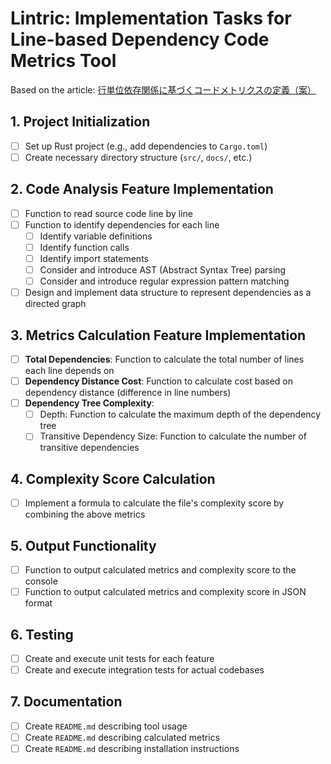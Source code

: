 # Lintric: Implementation Tasks for Line-based Dependency Code Metrics Tool

Based on the article: [行単位依存関係に基づくコードメトリクスの定義（案）](https://zenn.dev/unhappychoice/articles/0f2437226fe802)

## 1. Project Initialization
- [ ] Set up Rust project (e.g., add dependencies to `Cargo.toml`)
- [ ] Create necessary directory structure (`src/`, `docs/`, etc.)

## 2. Code Analysis Feature Implementation
- [ ] Function to read source code line by line
- [ ] Function to identify dependencies for each line
    - [ ] Identify variable definitions
    - [ ] Identify function calls
    - [ ] Identify import statements
    - [ ] Consider and introduce AST (Abstract Syntax Tree) parsing
    - [ ] Consider and introduce regular expression pattern matching
- [ ] Design and implement data structure to represent dependencies as a directed graph

## 3. Metrics Calculation Feature Implementation
- [ ] **Total Dependencies**: Function to calculate the total number of lines each line depends on
- [ ] **Dependency Distance Cost**: Function to calculate cost based on dependency distance (difference in line numbers)
- [ ] **Dependency Tree Complexity**:
    - [ ] Depth: Function to calculate the maximum depth of the dependency tree
    - [ ] Transitive Dependency Size: Function to calculate the number of transitive dependencies

## 4. Complexity Score Calculation
- [ ] Implement a formula to calculate the file's complexity score by combining the above metrics

## 5. Output Functionality
- [ ] Function to output calculated metrics and complexity score to the console
- [ ] Function to output calculated metrics and complexity score in JSON format

## 6. Testing
- [ ] Create and execute unit tests for each feature
- [ ] Create and execute integration tests for actual codebases

## 7. Documentation
- [ ] Create `README.md` describing tool usage
- [ ] Create `README.md` describing calculated metrics
- [ ] Create `README.md` describing installation instructions